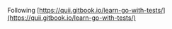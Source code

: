 Following [https://quii.gitbook.io/learn-go-with-tests/](https://quii.gitbook.io/learn-go-with-tests/)
